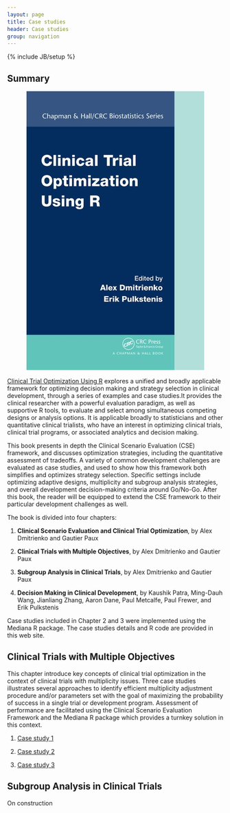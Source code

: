 ```yaml
---
layout: page
title: Case studies
header: Case studies
group: navigation
---
```

{% include JB/setup %}

## Summary

<center>
  <div class="col-md-3">
    <a href="https://www.crcpress.com/Clinical-Trial-Optimization-using-R/Dmitrienko/p/book/9781498735070" class="img-responsive">
      <img src="book.jpg" class="img-responsive"/>
    </a>
  </div>
</center>

[Clinical Trial Optimization Using R](https://www.crcpress.com/Clinical-Trial-Optimization-using-R/Dmitrienko/p/book/9781498735070) explores a unified and broadly applicable framework for optimizing decision making and strategy selection in clinical development, through a series of examples and case studies.It provides the clinical researcher with a powerful evaluation paradigm, as well as supportive R tools, to evaluate and select among simultaneous competing designs or analysis options. It is applicable broadly to statisticians and other quantitative clinical trialists, who have an interest in optimizing clinical trials, clinical trial programs, or associated analytics and decision making.

This book presents in depth the Clinical Scenario Evaluation (CSE) framework, and discusses optimization strategies, including the quantitative assessment of tradeoffs. A variety of common development challenges are evaluated as case studies, and used to show how this framework both simplifies and optimizes strategy selection. Specific settings include optimizing adaptive designs, multiplicity and subgroup analysis strategies, and overall development decision-making criteria around Go/No-Go. After this book, the reader will be equipped to extend the CSE framework to their particular development challenges as well.

The book is divided into four chapters:

1. **Clinical Scenario Evaluation and Clinical Trial Optimization**, by Alex Dmitrienko and Gautier Paux

2. **Clinical Trials with Multiple Objectives**, by Alex Dmitrienko and Gautier Paux

3. **Subgroup Analysis in Clinical Trials**, by Alex Dmitrienko and Gautier Paux

4. **Decision Making in Clinical Development**, by Kaushik Patra, Ming-Dauh Wang, Jianliang Zhang, Aaron Dane, Paul Metcalfe, Paul Frewer, and Erik Pulkstenis

Case studies included in Chapter 2 and 3 were implemented using the Mediana R package. The case studies details and R code are provided in this web site.

## Clinical Trials with Multiple Objectives

This chapter introduce key concepts of clinical trial optimization in the context of clinical trials with multiplicity issues. Three case studies illustrates several approaches to identify efficient multiplicity adjustment procedure and/or parameters set with the goal of maximizing the probability of success in a single trial or development program. Assessment of performance are facilitated using the Clinical Scenario Evaluation Framework and the Mediana R package which provides a turnkey solution in this context.

1. [Case study 1](mult_CaseStudy01.html)

2. [Case study 2](mult_CaseStudy02.html)

3. [Case study 3](mult_CaseStudy03.html)


## Subgroup Analysis in Clinical Trials

On construction